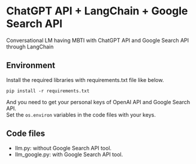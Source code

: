 # ChatGPT API + LangChain + Google Search API
Conversational LM having MBTI with ChatGPT API and Google Search API through LangChain

## Environment
Install the required libraries with requirements.txt file like below.
```
pip install -r requirements.txt
```
And you need to get your personal keys of OpenAI API and Google Search API.<br>
Set the ```os.environ``` variables in the code files with your keys.

## Code files
* llm.py: without Google Search API tool.
* llm_google.py: with Google Search API tool.

